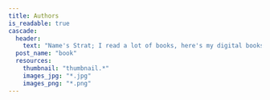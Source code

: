 ```yaml
---
title: Authors
is_readable: true
cascade:
  header:
    text: "Name's Strat; I read a lot of books, here's my digital bookshelf."
  post_name: "book"
  resources:
    thumbnail: "thumbnail.*"
    images_jpg: "*.jpg"
    images_png: "*.png"
---
```

